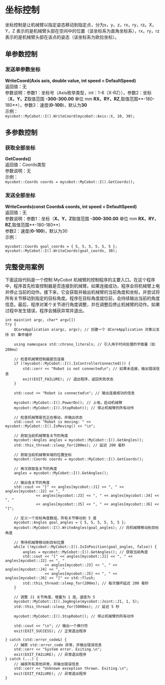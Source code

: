 # 坐标控制
坐标控制是让机械臂以指定姿态移动到指定点，分为x，y，z，rx，ry，rz。X，Y，Z 表示的是机械臂头部在空间中的位置（该坐标系为直角坐标系），rx，ry，rz表示的是机械臂头部在该点的姿态（该坐标系为欧拉坐标）。<br>
## 单参数控制
### 发送单参数坐标<br>
**WriteCoord(Axis axis, double value, int speed = DefaultSpeed)**<br>
返回值：无<br>
参数说明：参数1：坐标号（Axis枚举类型，int：1-6（X-RZ）），参数2：坐标（**X、Y、Z**取值范围 **-300-300.00** 单位 mm  **RX、RY、RZ**,取值范围**-180-180**），参数3：速度(**0-100**)，默认为**30**<br>
示例：<br>
`mycobot::MyCobot::I().WriteCoord(mycobot::Axis::X, 10, 30);`
## 多参数控制
### 获取全部坐标<br>
**GetCoords()**<br>
返回值：Coords类型<br> 
参数说明：无<br>
示例：<br>
`mycobot::Coords coords = mycobot::MyCobot::I().GetCoords();`
### 发送全部坐标<br>
**WriteCoords(const Coords& coords, int speed = DefaultSpeed)**<br>
返回值：无<br>
参数说明：参数1：坐标（**X、Y、Z**取值范围 **-300-300.00** 单位 mm  **RX、RY、RZ**,取值范围**-180-180**）<br> 
参数2：速度(**0-100**)，默认为30<br>
示例：<br>

	mycobot::Coords goal_coords = { 5, 5, 5, 5, 5, 5 };
	mycobot::MyCobot::I().WriteCoords(goal_coords, 30);

## 完整使用案例
下面这段代码是一个控制 MyCobot 机械臂的控制程序的主要入口。在这个程序中，程序首先检查控制器是否连接到机械臂。如果连接成功，程序会将机械臂上电并停止当前的动作。接下来，它会获取并输出机械臂的当前角度和坐标，并尝试将所有关节移动到指定的目标角度。程序在目标角度就位前，会持续输出当前的角度信息。最后，程序对某个关节进行角度调整，并在调整后停止机械臂的动作。如果过程中发生错误，程序会捕获异常并退出。


	int main(int argc, char* argv[])
	try {
	    QCoreApplication a(argc, argv); // 创建一个 QCoreApplication 对象以支持 Qt 事件循环
	
	    using namespace std::chrono_literals; // 引入用于时间处理的字面量（如 200ms）
	
	    // 检查机械臂控制器是否连接
	    if (!mycobot::MyCobot::I().IsControllerConnected()) {
	        std::cerr << "Robot is not connected\n"; // 如果未连接，输出错误信息
	        exit(EXIT_FAILURE); // 退出程序，返回失败状态
	    }
	
	    std::cout << "Robot is connected\n"; // 输出连接成功的信息
	
	    mycobot::MyCobot::I().PowerOn(); // 上电，启动机械臂
	    mycobot::MyCobot::I().StopRobot(); // 停止机械臂的所有动作
	
	    // 检查机械臂是否正在移动，并输出状态
	    std::cout << "Robot is moving: " << mycobot::MyCobot::I().IsMoving() << "\n";
	
	    // 获取当前机械臂各关节的角度
	    mycobot::Angles angles = mycobot::MyCobot::I().GetAngles();
	    std::this_thread::sleep_for(200ms); // 延迟 200 毫秒
	
	    // 获取当前机械臂末端的位置坐标
	    mycobot::Coords coords = mycobot::MyCobot::I().GetCoords();
	
	    // 再次获取各关节的角度
	    angles = mycobot::MyCobot::I().GetAngles();
	
	    // 输出各关节的角度
	    std::cout << "[" << angles[mycobot::J1] << ", " << angles[mycobot::J2] << ", " 
	              << angles[mycobot::J3] << ", " << angles[mycobot::J4] << ", " 
	              << angles[mycobot::J5] << ", " << angles[mycobot::J6] << "]";
	
	    // 定义一个目标角度数组，所有关节移动到 5 度
	    mycobot::Angles goal_angles = { 5, 5, 5, 5, 5, 5 };
	    mycobot::MyCobot::I().WriteAngles(goal_angles); // 将机械臂移动到目标角度
	
	    // 等待机械臂移动到目标位置
	    while (!mycobot::MyCobot::I().IsInPosition(goal_angles, false)) {
	        angles = mycobot::MyCobot::I().GetAngles(); // 获取当前角度
	        std::cout << "[" << angles[mycobot::J1] << ", " << angles[mycobot::J2] << ", "
	                  << angles[mycobot::J3] << ", " << angles[mycobot::J4] << ", "
	                  << angles[mycobot::J5] << ", " << angles[mycobot::J6] << "]" << std::flush;
	        std::this_thread::sleep_for(200ms); // 每次循环延迟 200 毫秒
	    }
	
	    // 调整 J1 关节角度，增量为 1 度，速度为 5
	    mycobot::MyCobot::I().JogAngle(mycobot::Joint::J1, 1, 5);
	    std::this_thread::sleep_for(5000ms); // 延迟 5 秒
	
	    mycobot::MyCobot::I().StopRobot(); // 停止机械臂的所有动作
	
	    std::cout << "\n"; // 输出一个换行符
	    exit(EXIT_SUCCESS); // 正常退出程序
	
	} catch (std::error_code&) {
	    // 捕获 std::error_code 异常，并输出错误信息
	    std::cerr << "System error. Exiting.\n";
	    exit(EXIT_FAILURE); // 异常退出程序
	} catch (...) {
	    // 捕获所有其他异常，并输出错误信息
	    std::cerr << "Unknown exception thrown. Exiting.\n";
	    exit(EXIT_FAILURE); // 异常退出程序
	}
	



